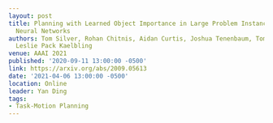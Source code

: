 ```yaml
---
layout: post
title: Planning with Learned Object Importance in Large Problem Instances using Graph
  Neural Networks
authors: Tom Silver, Rohan Chitnis, Aidan Curtis, Joshua Tenenbaum, Tomas Lozano-Perez,
  Leslie Pack Kaelbling
venue: AAAI 2021
published: '2020-09-11 13:00:00 -0500'
link: https://arxiv.org/abs/2009.05613
date: '2021-04-06 13:00:00 -0500'
location: Online
leader: Yan Ding
tags:
- Task-Motion Planning
---
```

